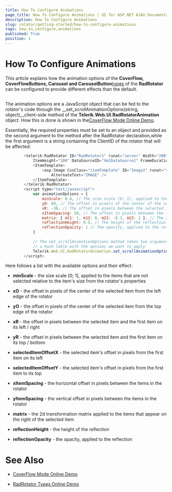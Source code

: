 ```yaml
---
title: How To Configure Animations
page_title: How To Configure Animations | UI for ASP.NET AJAX Documentation
description: How To Configure Animations
slug: rotator/getting-started/how-to-configure-animations
tags: how,to,configure,animations
published: True
position: 1
---
```


# How To Configure Animations



This article explains how the animation options of the __CoverFlow, CoverFlowButtons, Carousel and CarouselButton__[types](http://demos.telerik.com/aspnet-ajax/rotator/examples/rotatortypes/defaultcs.aspx) of the __RadRotator__ can be configured to provide different effects than the default.

## 

The animation options are a JavaScript object that can be fed to the rotator's code through the __set_scrollAnimationOptions(string, object)__client-side method of the __Telerik.Web.UI.RadRotatorAnimation__ object. How this is done is shown in the[CoverFlow Mode Online Demo](http://demos.telerik.com/aspnet-ajax/rotator/examples/coverflowmode/defaultcs.aspx).

Essentially, the required properties must be set to an object and provided as the second argument to the method after the RadRotator declaration,while the first argument is a string containing the ClientID of the rotator that will be affected:

````JavaScript
		<telerik:RadRotator ID="RadRotator1" runat="server" Width="200" ItemWidth="100" Height="100"
			ItemHeight="100" DataSourceID="XmlDataSource1" FrameDuration="1000">
			<ItemTemplate>
				<asp:Image CssClass="itemTemplate" ID="Image2" runat="server" ImageUrl='<%# XPath("ImageURL") %>'
					AlternateText="IMAGE" />
			</ItemTemplate>
		</telerik:RadRotator>
		<script type="text/javascript">
			var animationOptions = {
				minScale: 0.8, // The size scale [0; 1], applied to the items that are not selected.
				yO: 60, // The offset in pixels of the center of the selected item from the top edge of the rotator.
				xR: -30, // The offset in pixels between the selected items and the first item on the left and on the right of the selected item.
				xItemSpacing: 50, // The offset in pixels between the items in the rotator.
				matrix: { m11: 1, m12: 0, m21: -0.1, m22: 1 }, // The 2d transformation matrix, applied to the items that appear on the right of the selected item.
				reflectionHeight: 0.5, // The height of the reflection
				reflectionOpacity: 1 // The opacity, applied to the reflection
			}
	
			// The set_scrollAnimationOptions method takes two arguments - the first one is the ClientID of the rotator, which we want to configure and the second one is
			// a hash table with the options we want to apply.
			Telerik.Web.UI.RadRotatorAnimation.set_scrollAnimationOptions("<%= RadRotator1.ClientID %>", animationOptions);
		</script>
````



Here follows a list with the available options and their effect:

* __minScale__ - the size scale [0; 1], applied to the items that are not selected relative to the item's size from the rotator's properties

* __xO__ - the offset in pixels of the center of the selected item from the left edge of the rotator

* __yO__ - the offset in pixels of the center of the selected item from the top edge of the rotator

* __xR__ - the offset in pixels between the selected item and the first item on its left / right

* __yR__ - the offset in pixels between the selected item and the first item on its top / bottom

* __selectedItemOffsetX__ - the selected item's offset in pixels from the first item on its left

* __selectedItemOffsetY__ - the selected item's offset in pixels from the first item to its top

* __xItemSpacing__ - the horizontal offset in pixels between the items in the rotator

* __yItemSpacing__ - the vertical offset in pixels between the items in the rotator

* __matrix__ - the 2d transformation matrix applied to the items that appear on the right of the selected item

* __reflectionHeight__ - the height of the reflection

* __reflectionOpacity__ - the opacity, applied to the reflection

# See Also

 * [CoverFlow Mode Online Demo](http://demos.telerik.com/aspnet-ajax/rotator/examples/coverflowmode/defaultcs.aspx)

 * [RadRotator Types Online Demo](http://demos.telerik.com/aspnet-ajax/rotator/examples/rotatortypes/defaultcs.aspx)
